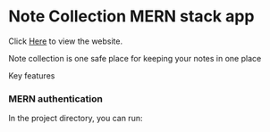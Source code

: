 # Note Collection MERN stack app

Click [Here](https://note-collection-mern.herokuapp.com/) to view the website.

Note collection is one safe place for keeping your notes in one place

Key features

### MERN authentication

In the project directory, you can run:
